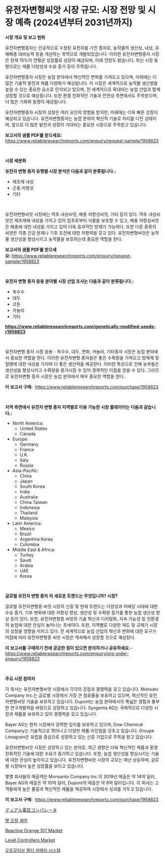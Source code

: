 <p><h1>유전자변형씨앗 시장 규모: 시장 전망 및 시장 예측 (2024년부터 2031년까지)</h1></p><p><strong>시장 개요 및 보고 범위</strong></p>
<p><p>유전자변형종자는 인공적으로 수정된 유전자를 가진 종자로, 농작물의 생산성, 내성, 유해해충 대비능력 등을 개선하는 목적으로 개발되었습니다. 이러한 유전자변형종자 시장은 현재 15%의 연평균 성장률로 성장이 예상되며, 미래 전망도 밝습니다. 최신 시장 동향으로는 제품 다양성과 수요 증가 등이 주목됩니다.</p><p>유전자변형종자 시장은 농업 분야에서 혁신적인 변화를 가져오고 있으며, 미래에는 더 많은 기술적 발전과 제품 다양화가 예상됩니다. 이 시장은 세계적으로 농작물 생산량을 높일 수 있는 중요한 요소로 인식되고 있으며, 전 세계적으로 확대되는 농업 산업과 함께 성장할 것으로 예상됩니다. 또한 환경 친화적인 기술과 안전성 측면에서도 주목받으며, 더 많은 기회와 동향이 예상됩니다.</p><p>유전자변형종자 시장의 성장은 여러 요인의 영향을 받지만, 미래에는 더욱 빠른 성장이 예상되고 있습니다. 유전자변형종자는 농업 분야의 혁신적 기술로 자리를 다진 상태이며, 앞으로 더 많은 발전과 성장이 기대되는 중요한 시장으로 주목받고 있습니다.</p></p>
<p><strong>보고서의 샘플 PDF를 받으세요:</strong> <a href="https://www.reliableresearchreports.com/enquiry/request-sample/1958823">https://www.reliableresearchreports.com/enquiry/request-sample/1958823</a></p>
<p>&nbsp;</p>
<p><strong>시장 세분화</strong></p>
<p><strong>유전자 변형 종자 유형별 시장 분석은 다음과 같이 분류됩니다.:</strong></p>
<p><ul><li>제초제 내성</li><li>곤충 저항성</li><li>기타</li></ul></p>
<p>&nbsp;</p>
<p><p>유전자변형씨앗 시장에는 약초 내성씨앗, 해충 저항성씨앗, 기타 등이 있다. 약초 내성씨앗은 제초제에 내성을 가지고 있어 잡초로부터 식물을 보호할 수 있고, 해충 저항성씨앗은 해충에 대한 내성을 가지고 있어 더욱 효과적인 방제가 가능하다. 또한 다른 종류의 씨앗은 각종 건강 문제나 기후 조건에 대한 저항력을 갖고 있다. 유전자변형씨앗은 농작물 생산성을 향상시키고 농작물을 보호하는데 중요한 역할을 한다.</p></p>
<p><strong>보고서의 샘플 PDF를 받으세요:</strong>&nbsp;<a href="https://www.reliableresearchreports.com/enquiry/request-sample/1958823">https://www.reliableresearchreports.com/enquiry/request-sample/1958823</a></p>
<p>&nbsp;</p>
<p><strong> 유전자 변형 종자 응용 분야별 시장 산업 조사는 다음과 같이 분류됩니다.:</strong></p>
<p><ul><li>옥수수</li><li>대두</li><li>코튼</li><li>카놀라</li><li>기타</li></ul></p>
<p><strong><a href="https://www.reliableresearchreports.com/genetically-modified-seeds-r1958823">https://www.reliableresearchreports.com/genetically-modified-seeds-r1958823</a></strong></p>
<p>&nbsp;</p>
<p><p>유전자변형 종자 시장 응용 - 옥수수, 대두, 면화, 카놀라, 기타종자 시장은 농업 분야에서 중요한 역할을 한다. 이러한 유전자변형 종자들은 좋은 수확량을 가져오고 방제제 및 질병에 대한 내성을 가지며 더 좋은 생산력을 제공한다. 이러한 특성으로 인해 농부들은 생산성을 향상시키고 수확량을 증가시킬 수 있어 경제적인 이점을 얻을 수 있다. 그러므로 유전자변형 종자 시장은 농업 분야에서 매우 중요한 역할을 한다.</p></p>
<p><strong>이 보고서 구매:</strong>&nbsp; <a href="https://www.reliableresearchreports.com/purchase/1958823">https://www.reliableresearchreports.com/purchase/1958823</a></p>
<p>&nbsp;</p>
<p><strong>지역 측면에서 유전자 변형 종자 지역별로 이용 가능한 시장 플레이어는 다음과 같습니다.:</strong></p>
<p><ul>
    <li>
        North America:
        <ul>
            <li>United States</li>
            <li>Canada</li>
        </ul>
    </li>
    <li>
        Europe:
        <ul>
            <li>Germany</li>
            <li>France</li>
            <li>U.K.</li>
            <li>Italy</li>
            <li>Russia</li>
        </ul>
    </li>
    <li>
        Asia-Pacific:
        <ul>
            <li>China</li>
            <li>Japan</li>
            <li>South Korea</li>
            <li>India</li>
            <li>Australia</li>
            <li>China Taiwan</li>
            <li>Indonesia</li>
            <li>Thailand</li>
            <li>Malaysia</li>
        </ul>
    </li>
    <li>
        Latin America:
        <ul>
            <li>Mexico</li>
            <li>Brazil</li>
            <li>Argentina Korea</li>
            <li>Colombia</li>
        </ul>
    </li>
    <li>
        Middle East & Africa:
        <ul>
            <li>Turkey</li>
            <li>Saudi</li>
            <li>Arabia</li>
            <li>UAE</li>
            <li>Korea</li>
        </ul>
    </li>
    </ul></p>
<p>&nbsp;</p>
<p><strong>글로벌 유전자 변형 종자 의 새로운 트렌드는 무엇입니까? 시장?</strong></p>
<p><p>글로벌 유전자변형종 씨앗 시장의 신흥 및 현재 트렌드는 다양성과 저배당 시대에 대한 수요 증가, 기후 변화에 대한 저항성 향상, 생산성 및 수확량 증가를 통한 농업 생산성 향상 등이 있다. 또한, 유전자변형종 씨앗의 기술 혁신과 디지털화, 지속 가능성 및 친환경적 농업에 대한 관심이 늘어나는 추세이다. 또한, 지역별로 다양한 제도 및 규제가 시장의 성장을 영향을 미치고 있다. 전 세계적으로 농업 산업의 혁신과 변화에 대한 요구가 커짐에 따라 유전자변형종 씨앗 시장은 계속해서 성장할 것으로 예상된다.</p></p>
<p><strong>이 보고서를 구매하기 전에 궁금한 점이 있으면 문의하거나 공유하세요.</strong>- <a href="https://www.reliableresearchreports.com/enquiry/pre-order-enquiry/1958823">https://www.reliableresearchreports.com/enquiry/pre-order-enquiry/1958823</a></p>
<p>&nbsp;</p>
<p><strong>주요 시장 참여자</strong></p>
<p><p>각 회사는 유전자변형씨앗 시장에서 각각의 강점과 경쟁력을 갖고 있습니다. Monsato Company Inc.는 글로벌 시장에서 가장 큰 점유율을 보유하고 있으며, 혁신적인 유전자변형씨앗 기술을 보유하고 있습니다. Dupont는 농업 분야에서의 폭넓은 경험과 풍부한 연구개발력을 바탕으로 성장하고 있습니다. Syngenta AG는 국제적으로 다양한 시장과 제품을 보유하고 있어 경쟁력을 갖고 있습니다. </p><p>Bayer AG는 현지 시장에서 강력한 입지를 보유하고 있으며, Dow Chemical Company는 기술적으로 뛰어나고 다양한 제품 라인업을 갖추고 있습니다. Groupe Limagrain은 유럽을 중심으로 성장하고 있는 신흥 기업으로 주목을 받고 있습니다.</p><p>유전자변형씨앗 시장은 성장하고 있는 분야로, 최근 경향은 더욱 혁신적인 제품과 환경 친화적인 기술에 대한 수요가 증가하고 있습니다. 또한, 농업 생산성을 향상시키는 기술에 대한 관심이 높아지고 있습니다. 유전자변형씨앗 시장의 규모는 매년 상승하며, 글로벌 시장에서 높은 성장률을 보이고 있습니다.</p><p>몇몇 회사들의 매출액은 Monsanto Company Inc.의 2019년 매출은 약 14억 달러, Bayer AG의 매출은 약 10억 달러, Dupont의 매출은 약 8억 달러입니다. 각 회사는 고객들에게 높은 품질과 혁신적인 제품을 제공하여 시장에서 성과를 거두고 있습니다.</p></p>
<p><strong>이 보고서 구매:</strong>&nbsp;&nbsp;<a href="https://www.reliableresearchreports.com/purchase/1958823">https://www.reliableresearchreports.com/purchase/1958823</a></p>
<p><p><a href="https://github.com/efcvopdgkdx128/Market-Research-Report-List-1/blob/main/776717729281.md">デュアル電圧コンパレータ</a></p><p><a href="https://github.com/bunxhcci35271755/Market-Research-Report-List-1/blob/main/893830026987.md">펫 오럴 케어</a></p><p><a href="https://issuu.com/reportprime-2/docs/reactive-orange-107-market-size-2030.pptx">Reactive Orange 107 Market</a></p><p><a href="https://github.com/derrinmiltonellis35gcl/Market-Research-Report-List-2/blob/main/level-controllers-market.md">Level Controllers Market</a></p><p><a href="https://github.com/fredrickeglers/Market-Research-Report-List-1/blob/main/465839026988.md">오토모티브 멀티 카메라 시스템</a></p></p>